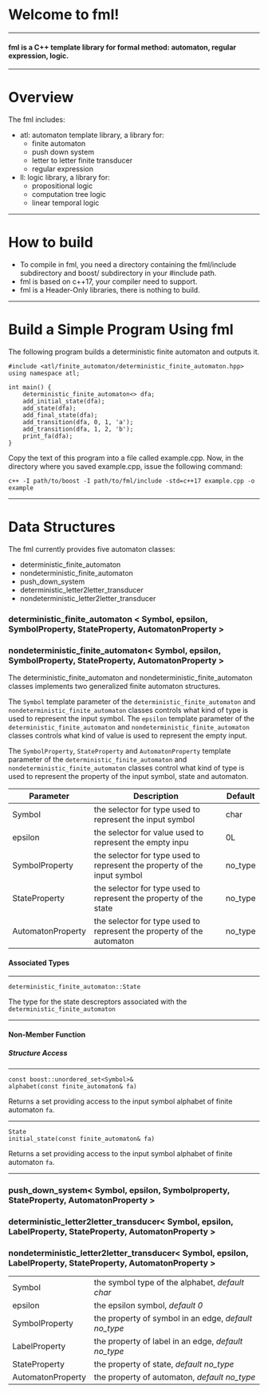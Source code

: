 # Welcome to fml!
---
#### fml is a C++ template library for formal method: automaton, regular expression, logic.
---
# Overview
The fml includes:
- atl: automaton template library, a library for:
    - finite automaton
    - push down system
    - letter to letter finite transducer
    - regular expression
- ll: logic library, a library for:
    - propositional logic
    - computation tree logic
    - linear temporal logic
---
# How to build 
- To compile in fml, you need a directory containing the fml/include subdirectory and boost/ subdirectory in your #include path.
- fml is based on c++17, your compiler need to support.
- fml is a Header-Only libraries, there is nothing to build.
---

# Build a Simple Program Using fml
The following program builds a deterministic finite automaton and outputs it.
```
#include <atl/finite_automaton/deterministic_finite_automaton.hpp>
using namespace atl;

int main() {
    deterministic_finite_automaton<> dfa;
    add_initial_state(dfa);
    add_state(dfa);
    add_final_state(dfa);
    add_transition(dfa, 0, 1, 'a');
    add_transition(dfa, 1, 2, 'b');
    print_fa(dfa);
}
```
Copy the text of this program into a file called example.cpp.
Now, in the directory where you saved example.cpp, issue the following command:
```
c++ -I path/to/boost -I path/to/fml/include -std=c++17 example.cpp -o example
```
---
# Data Structures
The fml currently provides five automaton classes:
- deterministic_finite_automaton
- nondeterministic_finite_automaton
- push_down_system
- deterministic_letter2letter_transducer
- nondeterministic_letter2letter_transducer

### deterministic_finite_automaton < Symbol, epsilon, SymbolProperty, StateProperty, AutomatonProperty >
### nondeterministic_finite_automaton< Symbol, epsilon, SymbolProperty, StateProperty, AutomatonProperty >
The deterministic_finite_automaton and nondeterministic_finite_automaton classes implements two generalized finite automaton structures.

The `Symbol` template parameter of the `deterministic_finite_automaton` and
`nondeterministic_finite_automaton` classes controls what kind of type is used to represent the input symbol.
The `epsilon` template parameter of the `deterministic_finite_automaton` and
`nondeterministic_finite_automaton` classes controls what kind of value is used to represent the empty input.

The `SymbolProperty`, `StateProperty` and `AutomatonProperty` template parameter of the `deterministic_finite_automaton` and
`nondeterministic_finite_automaton` classes control what kind of type is used to represent the property of the input symbol, state and automaton.

|Parameter|Description|Default|
|-|-|-|
|Symbol| the selector for type used to represent the input symbol |char|
|epsilon|the selector for value used to represent the empty inpu |0L|
|SymbolProperty|the selector for type used to represent the property of the input symbol |no_type|
|StateProperty|the selector for type used to represent the property of the state |no_type|
|AutomatonProperty|the selector for type used to represent the property of the automaton |no_type|

#### Associated Types
---
`deterministic_finite_automaton::State`

The type for the state descreptors associated with the `deterministic_finite_automaton`

---

#### Non-Member Function
##### Structure Access
---
```
const boost::unordered_set<Symbol>&
alphabet(const finite_automaton& fa)
```
Returns a set providing access to the input symbol alphabet of finite automaton `fa`.

---
```
State
initial_state(const finite_automaton& fa)
```
Returns a set providing access to the input symbol alphabet of finite automaton `fa`.

---



### push_down_system< Symbol, epsilon, Symbolproperty, StateProperty, AutomatonProperty >
### deterministic_letter2letter_transducer< Symbol, epsilon, LabelProperty, StateProperty, AutomatonProperty >
### nondeterministic_letter2letter_transducer< Symbol, epsilon, LabelProperty, StateProperty, AutomatonProperty >

|||
|-|-|
|Symbol|the symbol type of the alphabet, *default char*|
|epsilon|the epsilon symbol, *default 0*|
|SymbolProperty|the property of symbol in an edge, *default no_type*|
|LabelProperty|the property of label in an edge, *default no_type*|
|StateProperty|the property of state, *default no_type*|
|AutomatonProperty|the property of automaton, *default no_type*|



